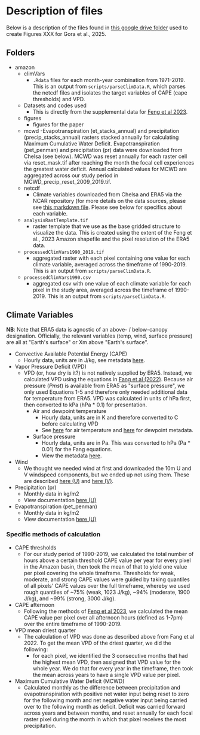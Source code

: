 # Description of files
Below is a description of the files found in [this google drive folder](https://drive.google.com/drive/u/0/folders/1VGbKbd7jWngFbh7VBVefhp-tQCF0sMF4) used to create Figures XXX for Gora et al., 2025.

## Folders
- amazon
  - climVars
    - `.Rdata` files for each month-year combination from 1971-2019. This is an output from `scripts/parseClimData.R`, which parses the netcdf files and isolates the target variables of CAPE (cape thresholds) and VPD.
  - Datasets and codes used
    - This is directly from the supplemental data for [Feng et al 2023](https://www.nature.com/articles/s41467-022-35570-1).
  - figures
    - figures for the paper
  - mcwd
    -Evapotranspiration (et_stacks_annual) and precipitation (precip_stacks_annual) rasters stacked annually for calculating Maximum Cumulative Water Deficit. Evapotranspiration (pet_penman) and precipitation (pr) data were downloaded from Chelsa (see below). MCWD was reset annually for each raster cell via reset_mask.tif after reaching the month the focal cell experiences the greatest water deficit. Annual calculated values for MCWD are aggregated across our study period in MCWD_precip_reset_2009_2019.tif. 
  - netcdf
    - Climate variables downloaded from Chelsa and ERA5 via the NCAR repository (for more details on the data sources, please see [this markdown file](https://github.com/deadLabCary/Gora-et-al-2025/blob/main/dataSources.md). Please see below for specifics about each variable.
  - `analysisRastTemplate.tif`
    - raster template that we use as the base gridded structure to visualize the data. This is created using the extent of the Feng et al., 2023 Amazon shapefile and the pixel resolution of the ERA5 data.
  - `processedClimVars1990_2019.tif`
    - aggregated raster with each pixel containing one value for each climate variable, averaged across the timeframe of 1990-2019. This is an output from `scripts/parseClimData.R`.
  - `processedClimVars1990.csv`
    - aggregated csv with one value of each climate variable for each pixel in the study area, averaged across the timeframe of 1990-2019. This is an output from `scripts/parseClimData.R`.
 
## Climate Variables
**NB**: Note that ERA5 data is agnostic of an above- / below-canopy designation. Officially, the relevant variables (temp, wind, surface pressure) are all at "Earth's surface" or Xm above "Earth's surface". 
- Convective Available Potential Energy (CAPE)
  - Hourly data, units are in J/kg, see metadata [here](https://codes.ecmwf.int/grib/param-db/59).
- Vapor Pressure Deficit (VPD)
  - VPD (or, how dry is it?) is not natively supplied by ERA5. Instead, we calculated VPD using the equations in [Fang et al (2022)](https://agupubs.onlinelibrary.wiley.com/doi/10.1029/2022EF003019). Because air pressure (*Pmst*) is available from ERA5 as "surface pressure", we only used Equations 1-5 and therefore only needed additional data for temperature from ERA5. VPD was calculated in units of hPa first, then converted to kPa (hPa \* 0.1) for presentation.
    - Air and dewpoint temperature
      - Hourly data, units are in K and therefore converted to C before calculating VPD
      - See [here](https://codes.ecmwf.int/grib/param-db/167) for air temperature and [here](https://codes.ecmwf.int/grib/param-db/168) for dewpoint metadata.
    - Surface pressure
      - Hourly data, units are in Pa. This was converted to hPa (Pa \* 0.01) for the Fang equations.
      - View the metadata [here](https://codes.ecmwf.int/grib/param-db/134).
- Wind
  - We thought we needed wind at first and downloaded the 10m U and V windspeed components, but we ended up not using them. These are described [here (U)](https://codes.ecmwf.int/grib/param-db/165) and [here (V)](https://codes.ecmwf.int/grib/param-db/166).
- Precipitation (pr)
  - Monthly data in kg/m2
  - View documentation [here (U)](https://chelsa-climate.org/wp-admin/download-page/CHELSA_tech_specification_V2.pdf)
- Evapotranspiration (pet_penman)
  - Monthly data in kg/m2
  - View documentation [here (U)](https://chelsa-climate.org/wp-admin/download-page/CHELSA_tech_specification_V2.pdf)

### Specific methods of calculation
- CAPE thresholds
  - For our study period of 1990-2019, we calculated the total number of hours above a certain threshold CAPE value per year for every pixel in the Amazon basin, then took the mean of that to yield one value per pixel covering the whole timeframe. Thresholds for weak, moderate, and strong CAPE values were guided by taking quantiles of all pixels' CAPE values over the full timeframe, whereby we used rough quantiles of ~75% (weak, 1023 J/kg), ~94% (moderate, 1900 J/kg), and ~99% (strong, 3000 J/kg).
- CAPE afternoon
  - Following the methods of [Feng et al 2023](https://www.nature.com/articles/s41467-022-35570-1), we calculated the mean CAPE value per pixel over all afternoon hours (defined as 1-7pm) over the entire timeframe of 1990-2019.
- VPD mean driest quarter
  - The calculation of VPD was done as described above from Fang et al 2022. To get the mean VPD of the driest quarter, we did the following:
    - for each pixel, we identified the 3 consecutive months that had the highest mean VPD, then assigned that VPD value for the whole year. We do that for every year in the timeframe, then took the mean across years to have a single VPD value per pixel.
- Maximum Cumulative Water Deficit (MCWD)
  - Calculated monthly as the difference between precipitation and evapotranspiration with positive net water input being reset to zero for the following month and net negative water input being carried over to the following month as deficit. Deficit was carried forward across years and between months, and reset annually for each focal raster pixel during the month in which that pixel receives the most precipitation.
